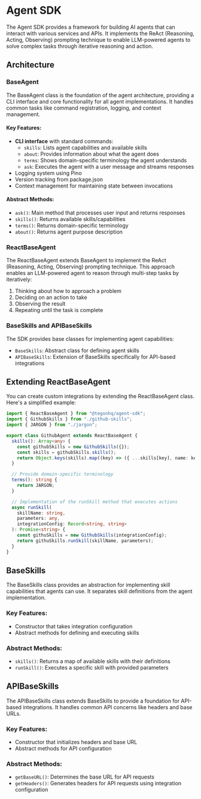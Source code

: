 # Agent SDK

The Agent SDK provides a framework for building AI agents that can interact with various services and APIs. It implements the ReAct (Reasoning, Acting, Observing) prompting technique to enable LLM-powered agents to solve complex tasks through iterative reasoning and action.

## Architecture

### BaseAgent

The BaseAgent class is the foundation of the agent architecture, providing a CLI interface and core functionality for all agent implementations. It handles common tasks like command registration, logging, and context management.

#### Key Features:

- **CLI interface** with standard commands:
  - `skills`: Lists agent capabilities and available skills
  - `about`: Provides information about what the agent does
  - `terms`: Shows domain-specific terminology the agent understands
  - `ask`: Executes the agent with a user message and streams responses
- Logging system using Pino
- Version tracking from package.json
- Context management for maintaining state between invocations

#### Abstract Methods:

- `ask()`: Main method that processes user input and returns responses
- `skills()`: Returns available skills/capabilities
- `terms()`: Returns domain-specific terminology
- `about()`: Returns agent purpose description

### ReactBaseAgent

The ReactBaseAgent extends BaseAgent to implement the ReAct (Reasoning, Acting, Observing) prompting technique. This approach enables an LLM-powered agent to reason through multi-step tasks by iteratively:

1. Thinking about how to approach a problem
2. Deciding on an action to take
3. Observing the result
4. Repeating until the task is complete

### BaseSkills and APIBaseSkills

The SDK provides base classes for implementing agent capabilities:

- `BaseSkills`: Abstract class for defining agent skills
- `APIBaseSkills`: Extension of BaseSkills specifically for API-based integrations

## Extending ReactBaseAgent

You can create custom integrations by extending the ReactBaseAgent class. Here's a simplified example:

```ts
import { ReactBaseAgent } from "@tegonhq/agent-sdk";
import { GithubSkills } from "./github-skills";
import { JARGON } from "./jargon";

export class GithubAgent extends ReactBaseAgent {
  skills(): Array<any> {
    const githubSkills = new GithubSkills({});
    const skills = githubSkills.skills();
    return Object.keys(skills).map((key) => ({ ...skills[key], name: key }));
  }

  // Provide domain-specific terminology
  terms(): string {
    return JARGON;
  }

  // Implementation of the runSkill method that executes actions
  async runSkill(
    skillName: string,
    parameters: any,
    integrationConfig: Record<string, string>
  ): Promise<string> {
    const githuSkills = new GithubSkills(integrationConfig);
    return githuSkills.runSkill(skillName, parameters);
  }
}
```

## BaseSkills

The BaseSkills class provides an abstraction for implementing skill capabilities that agents can use. It separates skill definitions from the agent implementation.

### Key Features:

- Constructor that takes integration configuration
- Abstract methods for defining and executing skills

### Abstract Methods:

- `skills()`: Returns a map of available skills with their definitions
- `runSkill()`: Executes a specific skill with provided parameters

## APIBaseSkills

The APIBaseSkills class extends BaseSkills to provide a foundation for API-based integrations. It handles common API concerns like headers and base URLs.

### Key Features:

- Constructor that initializes headers and base URL
- Abstract methods for API configuration

### Abstract Methods:

- `getBaseURL()`: Determines the base URL for API requests
- `getHeaders()`: Generates headers for API requests using integration configuration
